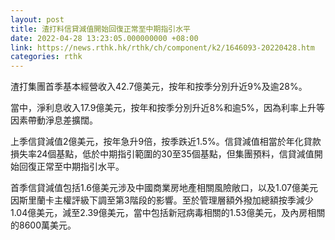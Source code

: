 ```yaml
---
layout: post
title: 渣打料信貸減值開始回復正常至中期指引水平
date: 2022-04-28 13:23:05.000000000 +08:00
link: https://news.rthk.hk/rthk/ch/component/k2/1646093-20220428.htm
categories: rthk
---
```


渣打集團首季基本經營收入42.7億美元，按年和按季分別升近9%及逾28%。

當中，淨利息收入17.9億美元，按年和按季分別升近8%和逾5%，因為利率上升等因素帶動淨息差擴闊。

上季信貸減值2億美元，按年急升9倍，按季跌近1.5%。信貸減值相當於年化貸款損失率24個基點，低於中期指引範圍的30至35個基點，但集團預料，信貸減值開始回復正常至中期指引水平。

首季信貸減值包括1.6億美元涉及中國商業房地產相關風險敞口，以及1.07億美元因斯里蘭卡主權評級下調至第3階段的影響。至於管理層額外撥加總額按季減少1.04億美元，減至2.39億美元，當中包括新冠病毒相關的1.53億美元，及內房相關的8600萬美元。
